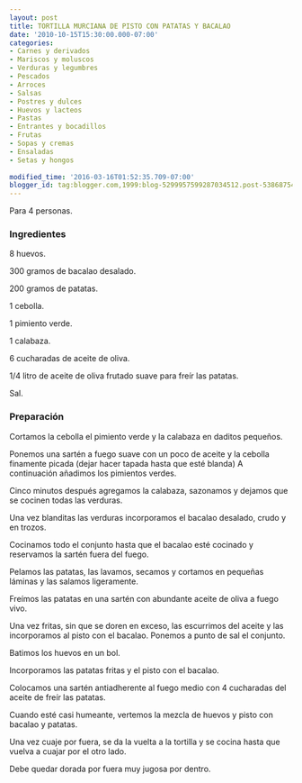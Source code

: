 ```yaml
---
layout: post
title: TORTILLA MURCIANA DE PISTO CON PATATAS Y BACALAO
date: '2010-10-15T15:30:00.000-07:00'
categories:
- Carnes y derivados
- Mariscos y moluscos
- Verduras y legumbres
- Pescados
- Arroces
- Salsas
- Postres y dulces
- Huevos y lacteos
- Pastas
- Entrantes y bocadillos
- Frutas
- Sopas y cremas
- Ensaladas
- Setas y hongos
 
modified_time: '2016-03-16T01:52:35.709-07:00'
blogger_id: tag:blogger.com,1999:blog-5299957599287034512.post-5386875439679150273
---
```


Para 4 personas.

<h3>Ingredientes</h3>

8 huevos.

300 gramos de bacalao desalado.

200 gramos de patatas.

1 cebolla.

1 pimiento verde.

1 calabaza.

6 cucharadas de aceite de oliva.

1/4 litro de aceite de oliva frutado suave para freír las patatas.

Sal.

<h3>Preparación</h3>

Cortamos la cebolla el pimiento verde y la calabaza en daditos pequeños.

Ponemos una sartén a fuego suave con un poco de aceite y la cebolla finamente picada (dejar hacer tapada hasta que esté blanda) A continuación añadimos los pimientos verdes.

Cinco minutos después agregamos la calabaza, sazonamos y dejamos que se cocinen todas las verduras.

Una vez blanditas las verduras incorporamos el bacalao desalado, crudo y en trozos.

Cocinamos todo el conjunto hasta que el bacalao esté cocinado y reservamos la sartén fuera del fuego.

Pelamos las patatas, las lavamos, secamos y cortamos en pequeñas láminas y las salamos ligeramente.

Freímos las patatas en una sartén con abundante aceite de oliva a fuego vivo.

Una vez fritas, sin que se doren en exceso, las escurrimos del aceite y las incorporamos al pisto con el bacalao. Ponemos a punto de sal el conjunto.

Batimos los huevos en un bol.

Incorporamos las patatas fritas y el pisto con el bacalao.

Colocamos una sartén antiadherente al fuego medio con 4 cucharadas del aceite de freír las patatas.

Cuando esté casi humeante, vertemos la mezcla de huevos y pisto con bacalao y patatas.

Una vez cuaje por fuera, se da la vuelta a la tortilla y se cocina hasta que vuelva a cuajar por el otro lado.

Debe quedar dorada por fuera muy jugosa por dentro.

